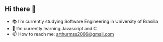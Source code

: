 ## Hi there 👋

- 📚 I’m currently studying Software Engineering in University of Brasília
- 🌱 I’m currently learning Javascript and C
- 📫 How to reach me: arthurmss2006@gmail.com

